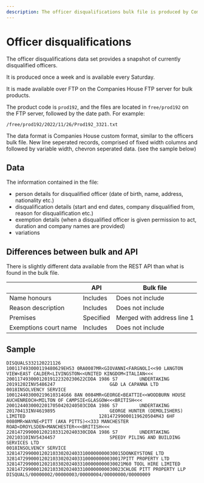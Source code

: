 ```yaml
---
description: The officer disqualifications bulk file is produced by Companies House with a list of all currently disqualified officers.
---
```


# Officer disqualifications

The officer disqualifications data set provides a snapshot of currently disqualified officers.

It is produced once a week and is available every Saturday.

It is made available over FTP on the Companies House FTP server for bulk products.

The product code is `prod192`, and the files are located in `free/prod192` on the FTP server, followed by the date path. For example:
```
/free/prod192/2022/11/26/Prod192_3321.txt
```

The data format is Companies House custom format, similar to the officers bulk file. 
New line seperated records, comprised of fixed width columns and followed by variable width, chevron seperated data.
(see the sample below)

## Data
The information contained in the file:
 - person details for disqualified officer (date of birth, name, address, nationality etc.)
 - disqualification details (start and end dates, company disqualified from, reason for disqualification etc.)
 - exemption details (when a disqualified officer is given permission to act, duration and company names are provided)
 - variations

## Differences between bulk and API
There is slightly different data available from the REST API than what is found in the bulk file.

|                       | API       | Bulk file                  |
|:----------------------|-----------|----------------------------|
| Name honours          | Includes  | Does not include           |
| Reason description    | Includes  | Does not include           |
| Premises              | Specified | Merged with address line 1 |
| Exemptions court name | Includes  | Does not include           |


## Sample

```
DISQUALS332120221126
100117493000119480629EH53 0RA0087MR<GIOVANNI<FARGNOLI<<90 LANGTON VIEW<EAST CALDER<LIVINGSTON<<UNITED KINGDOM<ITALIAN<<<
20011749300012019122320230622CDDA 1986 S7        UNDERTAKING                   20191202INV5486247                    G&D LA CAPANNA LTD                                                                                                                                              0018INSOLVENCY SERVICE
100124403000219610314G66 8AN 0084MR<GEORGE<BEATTIE<<WOODBURN HOUSE AUCHENREOCH<MILTON OF CAMPSIE<GLASGOW<<<BRITISH<<<
20012440300022017050420240503CDDA 1986 S7        UNDERTAKING                   20170413INV4619895                    GEORGE HUNTER (DEMOLISHERS) LIMITED                           128147299000119620504M43 6HF 0080MR<WAYNE<PITT (AKA PITTS)<<333 MANCHESTER ROAD<DROYLSDEN<MANCHESTER<<<BRITISH<<<
22814729900012021033120240330CDDA 1986 S7        UNDERTAKING                   20210310INV5434457                    SPEEDY PILING AND BUILDING SERVICES LTD                                                                                                                         0018INSOLVENCY SERVICE
3281472990001202103302024033100000000030015DONKEYSTONE LTD
3281472990001202103302024033100000000030017PITT PROPERTY LTD
3281472990001202103302024033100000000030021M60 TOOL HIRE LIMITED
3281472990001202103302024033100000000030023CHLOE PITT PROPERTY LLP                                                                                                                               
DISQUALS/00000002/00000003/00000004/00000000/00000009
```
